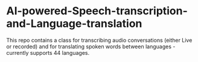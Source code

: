 # AI-powered-Speech-transcription-and-Language-translation
This repo contains a class for transcribing audio conversations (either Live or recorded) and for translating spoken words between languages - currently supports 44 languages.
